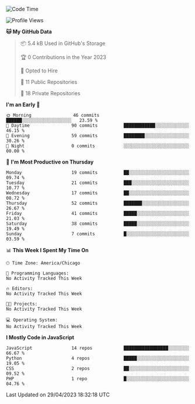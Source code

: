 <!--START_SECTION:waka-->
![Code Time](http://img.shields.io/badge/Code%20Time-17%20mins-blue)

![Profile Views](http://img.shields.io/badge/Profile%20Views-0-blue)

**🐱 My GitHub Data** 

> 📦 5.4 kB Used in GitHub's Storage 
 > 
> 🏆 0 Contributions in the Year 2023
 > 
> 💼 Opted to Hire
 > 
> 📜 11 Public Repositories 
 > 
> 🔑 18 Private Repositories 
 > 
**I'm an Early 🐤** 

```text
🌞 Morning                46 commits          ██████░░░░░░░░░░░░░░░░░░░   23.59 % 
🌆 Daytime                90 commits          ████████████░░░░░░░░░░░░░   46.15 % 
🌃 Evening                59 commits          ████████░░░░░░░░░░░░░░░░░   30.26 % 
🌙 Night                  0 commits           ░░░░░░░░░░░░░░░░░░░░░░░░░   00.00 % 
```
📅 **I'm Most Productive on Thursday** 

```text
Monday                   19 commits          ██░░░░░░░░░░░░░░░░░░░░░░░   09.74 % 
Tuesday                  21 commits          ███░░░░░░░░░░░░░░░░░░░░░░   10.77 % 
Wednesday                17 commits          ██░░░░░░░░░░░░░░░░░░░░░░░   08.72 % 
Thursday                 52 commits          ███████░░░░░░░░░░░░░░░░░░   26.67 % 
Friday                   41 commits          █████░░░░░░░░░░░░░░░░░░░░   21.03 % 
Saturday                 38 commits          █████░░░░░░░░░░░░░░░░░░░░   19.49 % 
Sunday                   7 commits           █░░░░░░░░░░░░░░░░░░░░░░░░   03.59 % 
```


📊 **This Week I Spent My Time On** 

```text
🕑︎ Time Zone: America/Chicago

💬 Programming Languages: 
No Activity Tracked This Week

🔥 Editors: 
No Activity Tracked This Week

🐱‍💻 Projects: 
No Activity Tracked This Week

💻 Operating System: 
No Activity Tracked This Week
```

**I Mostly Code in JavaScript** 

```text
JavaScript               14 repos            █████████████████░░░░░░░░   66.67 % 
Python                   4 repos             █████░░░░░░░░░░░░░░░░░░░░   19.05 % 
CSS                      2 repos             ██░░░░░░░░░░░░░░░░░░░░░░░   09.52 % 
PHP                      1 repo              █░░░░░░░░░░░░░░░░░░░░░░░░   04.76 % 
```




 Last Updated on 29/04/2023 18:32:18 UTC
<!--END_SECTION:waka-->
